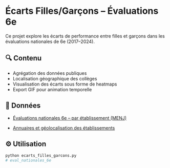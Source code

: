 # Écarts Filles/Garçons – Évaluations 6e

Ce projet explore les écarts de performance entre filles et garçons dans les évaluations nationales de 6e (2017–2024).

## 🔍 Contenu

- Agrégation des données publiques
- Localisation géographique des collèges
- Visualisation des écarts sous forme de heatmaps
- Export GIF pour animation temporelle

## 📂 Données

- [Évaluations nationales 6e – par établissement (MENJ)](https://data.education.gouv.fr/explore/dataset/fr-en-evaluations_nationales_6eme_par_etablissement/table/?disjunctive.libelle_region_academique&disjunctive.libelle_academie&disjunctive.libelle_departement&disjunctive.uai&disjunctive.code_departement&disjunctive.code_academie&disjunctive.code_region_academique&sort=num_ligne)

- [Annuaires et géolocalisation des établissements](https://data.education.gouv.fr/explore/dataset/fr-en-adresse-et-geolocalisation-etablissements-premier-et-second-degre/export/?disjunctive.numero_uai&disjunctive.code_departement&disjunctive.code_region&disjunctive.code_academie&disjunctive.nature_uai&disjunctive.nature_uai_libe&disjunctive.code_commune&disjunctive.libelle_departement&disjunctive.libelle_region&disjunctive.libelle_academie&disjunctive.secteur_prive_code_type_contrat&disjunctive.secteur_prive_libelle_type_contrat&disjunctive.code_ministere&disjunctive.libelle_ministere)


## ⚙️ Utilisation

```bash
python ecarts_filles_garcons.py
# eval_nationales_6e
